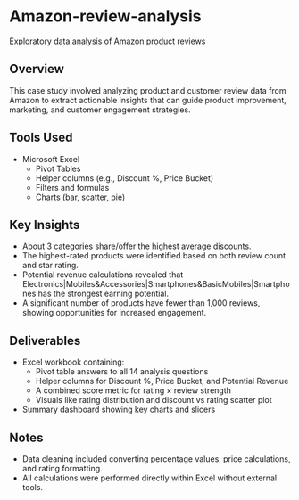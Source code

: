 # Amazon-review-analysis
Exploratory data analysis of Amazon product reviews

## Overview
This case study involved analyzing product and customer review data from Amazon to extract actionable insights that can guide product improvement, marketing, and customer engagement strategies.

## Tools Used
- Microsoft Excel
  - Pivot Tables
  - Helper columns (e.g., Discount %, Price Bucket)
  - Filters and formulas
  - Charts (bar, scatter, pie)

## Key Insights
- About 3 categories share/offer the highest average discounts.
- The highest-rated products were identified based on both review count and star rating.
- Potential revenue calculations revealed that Electronics|Mobiles&Accessories|Smartphones&BasicMobiles|Smartphones has the strongest earning potential.
- A significant number of products have fewer than 1,000 reviews, showing opportunities for increased engagement.

## Deliverables
- Excel workbook containing:
  - Pivot table answers to all 14 analysis questions
  - Helper columns for Discount %, Price Bucket, and Potential Revenue
  - A combined score metric for rating × review strength
  - Visuals like rating distribution and discount vs rating scatter plot
- Summary dashboard showing key charts and slicers

## Notes
- Data cleaning included converting percentage values, price calculations, and rating formatting.
- All calculations were performed directly within Excel without external tools.

